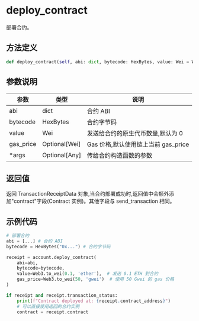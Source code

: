# deploy_contract

部署合约。

## 方法定义

```python
def deploy_contract(self, abi: dict, bytecode: HexBytes, value: Wei = Wei(0), gas_price: Optional[Wei] = None, *args: Optional[Any]) -> Optional[TransactionReceiptData]
```

## 参数说明

| 参数      | 类型          | 说明                                |
| --------- | ------------- | ----------------------------------- |
| abi       | dict          | 合约 ABI                            |
| bytecode  | HexBytes      | 合约字节码                          |
| value     | Wei           | 发送给合约的原生代币数量,默认为 0   |
| gas_price | Optional[Wei] | Gas 价格,默认使用链上当前 gas_price |
| \*args    | Optional[Any] | 传给合约构造函数的参数              |

## 返回值

返回 TransactionReceiptData 对象,当合约部署成功时,返回值中会额外添加"contract"字段(Contract 实例)。其他字段与 send_transaction 相同。

## 示例代码

```python
# 部署合约
abi = [...] # 合约 ABI
bytecode = HexBytes("0x...") # 合约字节码

receipt = account.deploy_contract(
    abi=abi,
    bytecode=bytecode,
    value=Web3.to_wei(0.1, 'ether'),  # 发送 0.1 ETH 到合约
    gas_price=Web3.to_wei(50, 'gwei')  # 使用 50 Gwei 的 gas 价格
)

if receipt and receipt.transaction_status:
    print(f"Contract deployed at: {receipt.contract_address}")
    # 可以直接使用返回的合约实例
    contract = receipt.contract
```
